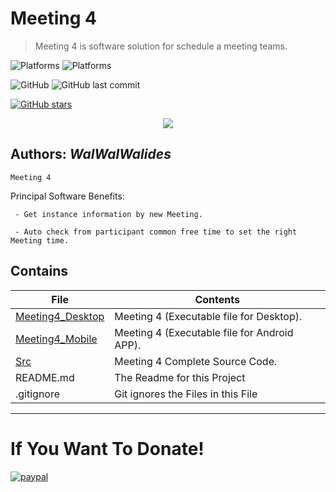 # Meeting 4
> Meeting 4 is software solution for schedule a meeting teams.

![Platforms](https://img.shields.io/badge/Supported%20platforms-Win32%20and%20Win64-red.svg)
![Platforms](https://img.shields.io/badge/Supported%20platforms-ANDROID-BLUE.svg)

![GitHub](https://img.shields.io/github/license/walwalwalides/Meeting4)
![GitHub last commit](https://img.shields.io/github/last-commit/walwalwalides/Meeting4)

[![GitHub stars](https://img.shields.io/github/stars/walwalwalides/Meeting4)](https://github.com/walwalwalides/Meeting4/stargazers)

<p align="center">
<img src="Meeting4.png" />
</p>

**Authors:**  *WalWalWalides*
------
`Meeting 4`


Principal Software Benefits:

     - Get instance information by new Meeting. 
     
     - Auto check from participant common free time to set the right Meeting time.

## Contains

| File | Contents | 
| --- | --- |
|[Meeting4_Desktop](https://github.com/walwalwalides/Meeting4/tree/master/Meeting4_Desktop)| Meeting 4 (Executable file for Desktop).
|[Meeting4_Mobile](https://github.com/walwalwalides/Meeting4/tree/master/Meeting4_Mobile)| Meeting 4 (Executable file for Android APP).
|[Src](https://github.com/walwalwalides/Meeting4/tree/master/src)| Meeting 4 Complete Source Code.
| README.md | The Readme for this Project|
| .gitignore | Git ignores the Files in this File |


------

# If You Want To Donate!

[![paypal](https://www.paypalobjects.com/en_US/i/btn/btn_donateCC_LG.gif)](https://www.paypal.com/cgi-bin/webscr?cmd=_s-xclick&hosted_button_id=Y79F36A9BGLHS&source=url)
